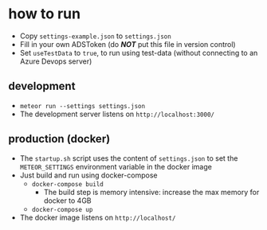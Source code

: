 # how to run

- Copy `settings-example.json` to `settings.json`
- Fill in your own ADSToken (do ***NOT*** put this file in version control)
- Set `useTestData` to `true`, to run using test-data (without connecting to an Azure Devops server)

## development

- `meteor run --settings settings.json`
- The development server listens on `http://localhost:3000/`

## production (docker)

- The `startup.sh` script uses the content of `settings.json` to set the `METEOR_SETTINGS` environment variable in the docker image
- Just build and run using docker-compose
  - `docker-compose build`
    - The build step is memory intensive: increase the max memory for docker to 4GB
  - `docker-compose up`
- The docker image listens on `http://localhost/`

